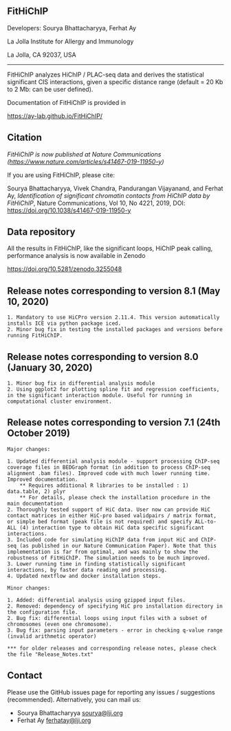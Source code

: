 FitHiChIP
----------------

Developers: Sourya Bhattacharyya, Ferhat Ay

La Jolla Institute for Allergy and Immunology

La Jolla, CA 92037, USA

**************************

FitHiChIP analyzes HiChIP / PLAC-seq data and derives the statistical significant CIS interactions, given a specific distance range (default = 20 Kb to 2 Mb: can be user defined).


Documentation of FitHiChIP is provided in 

https://ay-lab.github.io/FitHiChIP/


Citation
-----------
*FitHiChIP is now published at Nature Communications (<https://www.nature.com/articles/s41467-019-11950-y>)*

If you are using FitHiChIP, please cite:

Sourya Bhattacharyya, Vivek Chandra, Pandurangan Vijayanand, and Ferhat Ay, *Identification of significant chromatin contacts from HiChIP data by FitHiChIP*, Nature Communications, Vol 10, No 4221, 2019, DOI: <https://doi.org/10.1038/s41467-019-11950-y>


Data repository
-----------------

All the results in FitHiChIP, like the significant loops, HiChIP peak calling, performance analysis is now available in Zenodo

https://doi.org/10.5281/zenodo.3255048

Release notes corresponding to version 8.1 (May 10, 2020)
--------------------------------------------------------------

	1. Mandatory to use HiCPro version 2.11.4. This version automatically installs ICE via python package iced.
	2. Minor bug fix in testing the installed packages and versions before running FitHiChIP.


Release notes corresponding to version 8.0 (January 30, 2020)
--------------------------------------------------------------

	1. Minor bug fix in differential analysis module
	2. Using ggplot2 for plotting spline fit and regression coefficients, in the significant interaction module. Useful for running in computational cluster environment.

Release notes corresponding to version 7.1 (24th October 2019) 
------------------------------------------------------------------

	Major changes: 

	1. Updated differential analysis module - support processing ChIP-seq coverage files in BEDGraph format (in addition to process ChIP-seq alignment .bam files). Improved code with much lower running time. Improved documentation.
		** Requires additional R libraries to be installed : 1) data.table, 2) plyr
		** For details, please check the installation procedure in the main documentation
	2. Thoroughly tested support of HiC data. User now can provide HiC contact matrices in either HiC-pro based validpairs / matrix format, or simple bed format (peak file is not required) and specify ALL-to-ALL (4) interaction type to obtain HiC data specific significant interactions.
	3. Included code for simulating HiChIP data from input HiC and ChIP-seq (as published in our Nature Communication Paper). Note that this implementation is far from optimal, and was mainly to show the robustness of FitHiChIP. The simulation needs to be much improved.
	3. Lower running time in finding statistically significant interactions, by faster data reading and processing.
	4. Updated nextflow and docker installation steps.

	Minor changes:

	1. Added: differential analysis using gzipped input files.
	2. Removed: dependency of specifying HiC pro installation directory in the configuration file.
	2. Bug fix: differential loops using input files with a subset of chromosomes (even one chromosome).
	3. Bug fix: parsing input parameters - error in checking q-value range (invalid arithmetic operator)
	
	*** for older releases and corresponding release notes, please check the file "Release_Notes.txt"


Contact
--------

Please use the GitHub issues page for reporting any issues / suggestions (recommended). Alternatively, you can mail us:

- Sourya Bhattacharyya <sourya@lji.org>
- Ferhat Ay <ferhatay@lji.org>


